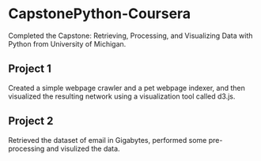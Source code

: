 # CapstonePython-Coursera

Completed the Capstone: Retrieving, Processing, and Visualizing Data with Python from University of Michigan.

## Project 1
Created a simple webpage crawler and a pet webpage indexer, and then visualized the resulting network using a visualization tool called d3.js. 

## Project 2
Retrieved the dataset of email in Gigabytes, performed some pre-processing and visulized the data.
